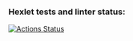 ### Hexlet tests and linter status:
[![Actions Status](https://github.com/floydezus/frontend-project-lvl3/workflows/hexlet-check/badge.svg)](https://github.com/floydezus/frontend-project-lvl3/actions)